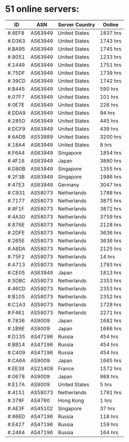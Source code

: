 # 51 online servers:

| ID | ASN | Server Country | Online |
| ------ | ------ | ------ | ------ |
| #.6EF8 | AS63949 | United States | 1837 hrs |
| #.D363 | AS63949 | United States | 1743 hrs |
| #.BA95 | AS63949 | United States | 1745 hrs |
| #.8051 | AS63949 | United States | 1233 hrs |
| #.1449 | AS63949 | United States | 1751 hrs |
| #.75DF | AS63949 | United States | 1739 hrs |
| #.39CD | AS63949 | United States | 1742 hrs |
| #.B445 | AS63949 | United States | 590 hrs |
| #.07F7 | AS63949 | United States | 101 hrs |
| #.0E7E | AS63949 | United States | 226 hrs |
| #.DDA9 | AS63949 | United States | 94 hrs |
| #.285D | AS63949 | United States | 445 hrs |
| #.DCF9 | AS63949 | United States | 439 hrs |
| #.6ADB | AS53889 | United States | 3200 hrs |
| #.18A4 | AS63949 | United States | 8 hrs |
| #.F6A4 | AS63949 | Singapore | 1854 hrs |
| #.4F16 | AS63949 | Japan | 3880 hrs |
| #.D80B | AS63949 | Singapore | 1355 hrs |
| #.2F3B | AS63949 | Singapore | 1986 hrs |
| #.47E3 | AS63949 | Germany | 3047 hrs |
| #.C931 | AS58073 | Netherlands | 1788 hrs |
| #.7177 | AS58073 | Netherlands | 3875 hrs |
| #.8F1F | AS58073 | Netherlands | 3872 hrs |
| #.4A30 | AS58073 | Netherlands | 3759 hrs |
| #.876E | AS58073 | Netherlands | 2128 hrs |
| #.2DFE | AS58073 | Netherlands | 3636 hrs |
| #.265E | AS58073 | Netherlands | 3636 hrs |
| #.A6DA | AS58073 | Netherlands | 2125 hrs |
| #.75F2 | AS58073 | Netherlands | 14 hrs |
| #.A713 | AS58073 | Netherlands | 1793 hrs |
| #.CE05 | AS63949 | Japan | 1813 hrs |
| #.5DBC | AS58073 | Netherlands | 2353 hrs |
| #.46CD | AS58073 | Netherlands | 2353 hrs |
| #.B105 | AS58073 | Netherlands | 2352 hrs |
| #.C1A3 | AS58073 | Netherlands | 1728 hrs |
| #.F461 | AS58073 | Netherlands | 2271 hrs |
| #.7836 | AS9009 | Japan | 1682 hrs |
| #.1B9E | AS9009 | Japan | 1666 hrs |
| #.D135 | AS47196 | Russia | 454 hrs |
| #.BB14 | AS47196 | Russia | 454 hrs |
| #.C409 | AS47196 | Russia | 454 hrs |
| #.CA6A | AS9009 | Japan | 1665 hrs |
| #.EE38 | AS21409 | France | 1572 hrs |
| #.0678 | AS9009 | Japan | 988 hrs |
| #.E17A | AS9009 | United States | 5 hrs |
| #.4151 | AS58073 | Netherlands | 1791 hrs |
| #.378F | AS4760 | Hong Kong | 1 hrs |
| #.AE3F | AS45102 | Singapore | 37 hrs |
| #.86ED | AS47196 | Russia | 118 hrs |
| #.E427 | AS47196 | Russia | 159 hrs |
| #.2464 | AS47196 | Russia | 164 hrs |

